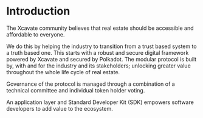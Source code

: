 # Introduction

The Xcavate community believes that real estate should be accessible and affordable to everyone.

We do this by helping the industry to transition from a trust based system to a truth based one. This starts with a robust and secure digital framework powered by Xcavate and secured by Polkadot. The modular protocol is built by, with and for the industry and its stakeholders; unlocking greater value throughout the whole life cycle of real estate.

Governance of the protocol is managed through a combination of a technical committee and individual token holder voting.

An application layer and Standard Developer Kit (SDK) empowers software developers to add value to the ecosystem.

